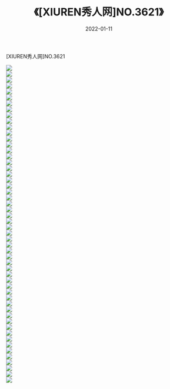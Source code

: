 ﻿---
layout: post
title:  《[XIUREN秀人网]NO.3621》
date:   2022-01-11
img: http://pic.660000.xyz/1:/秀人网/秀人网第04部分/[XIUREN秀人网]NO.3621/000.jpg
categories: [美女, 清纯, 唯美]
---

[XIUREN秀人网]NO.3621

 ![](http://pic.660000.xyz/1:/秀人网/秀人网第04部分/[XIUREN秀人网]NO.3621/001.jpg) <br>![](http://pic.660000.xyz/1:/秀人网/秀人网第04部分/[XIUREN秀人网]NO.3621/002.jpg) <br>![](http://pic.660000.xyz/1:/秀人网/秀人网第04部分/[XIUREN秀人网]NO.3621/003.jpg) <br>![](http://pic.660000.xyz/1:/秀人网/秀人网第04部分/[XIUREN秀人网]NO.3621/004.jpg) <br>![](http://pic.660000.xyz/1:/秀人网/秀人网第04部分/[XIUREN秀人网]NO.3621/005.jpg) <br>![](http://pic.660000.xyz/1:/秀人网/秀人网第04部分/[XIUREN秀人网]NO.3621/006.jpg) <br>![](http://pic.660000.xyz/1:/秀人网/秀人网第04部分/[XIUREN秀人网]NO.3621/007.jpg) <br>![](http://pic.660000.xyz/1:/秀人网/秀人网第04部分/[XIUREN秀人网]NO.3621/008.jpg) <br>![](http://pic.660000.xyz/1:/秀人网/秀人网第04部分/[XIUREN秀人网]NO.3621/009.jpg) <br>![](http://pic.660000.xyz/1:/秀人网/秀人网第04部分/[XIUREN秀人网]NO.3621/010.jpg) <br>![](http://pic.660000.xyz/1:/秀人网/秀人网第04部分/[XIUREN秀人网]NO.3621/011.jpg) <br>![](http://pic.660000.xyz/1:/秀人网/秀人网第04部分/[XIUREN秀人网]NO.3621/012.jpg) <br>![](http://pic.660000.xyz/1:/秀人网/秀人网第04部分/[XIUREN秀人网]NO.3621/013.jpg) <br>![](http://pic.660000.xyz/1:/秀人网/秀人网第04部分/[XIUREN秀人网]NO.3621/014.jpg) <br>![](http://pic.660000.xyz/1:/秀人网/秀人网第04部分/[XIUREN秀人网]NO.3621/015.jpg) <br>![](http://pic.660000.xyz/1:/秀人网/秀人网第04部分/[XIUREN秀人网]NO.3621/016.jpg) <br>![](http://pic.660000.xyz/1:/秀人网/秀人网第04部分/[XIUREN秀人网]NO.3621/017.jpg) <br>![](http://pic.660000.xyz/1:/秀人网/秀人网第04部分/[XIUREN秀人网]NO.3621/018.jpg) <br>![](http://pic.660000.xyz/1:/秀人网/秀人网第04部分/[XIUREN秀人网]NO.3621/019.jpg) <br>![](http://pic.660000.xyz/1:/秀人网/秀人网第04部分/[XIUREN秀人网]NO.3621/020.jpg) <br>![](http://pic.660000.xyz/1:/秀人网/秀人网第04部分/[XIUREN秀人网]NO.3621/021.jpg) <br>![](http://pic.660000.xyz/1:/秀人网/秀人网第04部分/[XIUREN秀人网]NO.3621/022.jpg) <br>![](http://pic.660000.xyz/1:/秀人网/秀人网第04部分/[XIUREN秀人网]NO.3621/023.jpg) <br>![](http://pic.660000.xyz/1:/秀人网/秀人网第04部分/[XIUREN秀人网]NO.3621/024.jpg) <br>![](http://pic.660000.xyz/1:/秀人网/秀人网第04部分/[XIUREN秀人网]NO.3621/025.jpg) <br>![](http://pic.660000.xyz/1:/秀人网/秀人网第04部分/[XIUREN秀人网]NO.3621/026.jpg) <br>![](http://pic.660000.xyz/1:/秀人网/秀人网第04部分/[XIUREN秀人网]NO.3621/027.jpg) <br>![](http://pic.660000.xyz/1:/秀人网/秀人网第04部分/[XIUREN秀人网]NO.3621/028.jpg) <br>![](http://pic.660000.xyz/1:/秀人网/秀人网第04部分/[XIUREN秀人网]NO.3621/029.jpg) <br>![](http://pic.660000.xyz/1:/秀人网/秀人网第04部分/[XIUREN秀人网]NO.3621/030.jpg) <br>![](http://pic.660000.xyz/1:/秀人网/秀人网第04部分/[XIUREN秀人网]NO.3621/031.jpg) <br>![](http://pic.660000.xyz/1:/秀人网/秀人网第04部分/[XIUREN秀人网]NO.3621/032.jpg) <br>![](http://pic.660000.xyz/1:/秀人网/秀人网第04部分/[XIUREN秀人网]NO.3621/033.jpg) <br>![](http://pic.660000.xyz/1:/秀人网/秀人网第04部分/[XIUREN秀人网]NO.3621/034.jpg) <br>![](http://pic.660000.xyz/1:/秀人网/秀人网第04部分/[XIUREN秀人网]NO.3621/035.jpg) <br>![](http://pic.660000.xyz/1:/秀人网/秀人网第04部分/[XIUREN秀人网]NO.3621/036.jpg) <br>![](http://pic.660000.xyz/1:/秀人网/秀人网第04部分/[XIUREN秀人网]NO.3621/037.jpg) <br>![](http://pic.660000.xyz/1:/秀人网/秀人网第04部分/[XIUREN秀人网]NO.3621/038.jpg) <br>![](http://pic.660000.xyz/1:/秀人网/秀人网第04部分/[XIUREN秀人网]NO.3621/039.jpg) <br>![](http://pic.660000.xyz/1:/秀人网/秀人网第04部分/[XIUREN秀人网]NO.3621/040.jpg) <br>![](http://pic.660000.xyz/1:/秀人网/秀人网第04部分/[XIUREN秀人网]NO.3621/041.jpg) <br>![](http://pic.660000.xyz/1:/秀人网/秀人网第04部分/[XIUREN秀人网]NO.3621/042.jpg) <br>![](http://pic.660000.xyz/1:/秀人网/秀人网第04部分/[XIUREN秀人网]NO.3621/043.jpg) <br>![](http://pic.660000.xyz/1:/秀人网/秀人网第04部分/[XIUREN秀人网]NO.3621/044.jpg) <br>![](http://pic.660000.xyz/1:/秀人网/秀人网第04部分/[XIUREN秀人网]NO.3621/045.jpg) <br>![](http://pic.660000.xyz/1:/秀人网/秀人网第04部分/[XIUREN秀人网]NO.3621/046.jpg) <br>![](http://pic.660000.xyz/1:/秀人网/秀人网第04部分/[XIUREN秀人网]NO.3621/047.jpg) <br>![](http://pic.660000.xyz/1:/秀人网/秀人网第04部分/[XIUREN秀人网]NO.3621/048.jpg) <br>![](http://pic.660000.xyz/1:/秀人网/秀人网第04部分/[XIUREN秀人网]NO.3621/049.jpg) <br>![](http://pic.660000.xyz/1:/秀人网/秀人网第04部分/[XIUREN秀人网]NO.3621/050.jpg) <br>![](http://pic.660000.xyz/1:/秀人网/秀人网第04部分/[XIUREN秀人网]NO.3621/051.jpg) <br>![](http://pic.660000.xyz/1:/秀人网/秀人网第04部分/[XIUREN秀人网]NO.3621/052.jpg) <br>![](http://pic.660000.xyz/1:/秀人网/秀人网第04部分/[XIUREN秀人网]NO.3621/053.jpg) <br>![](http://pic.660000.xyz/1:/秀人网/秀人网第04部分/[XIUREN秀人网]NO.3621/054.jpg) <br>